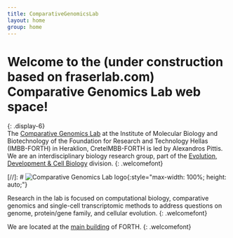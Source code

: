 ```yaml
---
title: ComparativeGenomicsLab
layout: home
group: home
---
```


# Welcome to the (**under construction based on fraserlab.com**) Comparative Genomics Lab web space!
{: .display-6}
<br>
The [Comparative Genomics Lab](https://www.imbb.forth.gr/en/research-en/item/7417-alexandros-pittis) at the Institute of Molecular Biology and Biotechnology of the Foundation for Research and Technology Hellas (IMBB-FORTH) in Heraklion, CreteIMBB-FORTH is led by Alexandros Pittis. We are an interdisciplinary biology research group, part of the [Evolution, Development & Cell Biology](https://www.imbb.forth.gr/en/research-en/evolution-development-cell-biology) division.
{: .welcomefont}

[//]: # ![Comparative Genomics Lab logo](static/img/logo/jf_retreat_logo.svg){:style="max-width: 100%; height: auto;"}

Research in the lab is focused on computational biology, comparative genomics and single-cell transcriptomic methods to address questions on genome, protein/gene family, and cellular evolution.
{: .welcomefont}

We are located at the [main building](https://maps.app.goo.gl/8AmNF7YQPdxtm8mK7) of FORTH.
{: .welcomefont}
